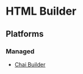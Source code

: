 # HTML Builder

## Platforms

### Managed

- [Chai Builder](https://chaibuilder.com)

<!--
https://stackbit.com
-->
